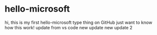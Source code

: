 # hello-microsoft
hi, this is my first hello-microsoft type thing on GitHub
just want to know how this work!
update from vs code
new update
new update 2